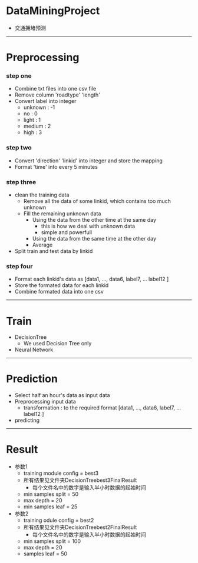 # DataMiningProject

- 交通拥堵预测

---

# Preprocessing

### step one

- Combine txt files into one csv file
- Remove column 'roadtype' 'length'
- Convert label into integer
    - unknown : -1
    - no : 0
    - light : 1
    - medium : 2
    - high : 3
    
### step two

- Convert 'direction' 'linkid' into integer and store the mapping
- Format 'time' into every 5 minutes

### step three

- clean the training data
    - Remove all the data of some linkid, which contains too much unknown
    - Fill the remaining unknown data
        - Using the data from the other time at the same day
            - this is how we deal with unknown data
            - simple and powerfull
        - Using the data from the same time at the other day
        - Average
- Split train and test data by linkid

### step four

- Format each linkid's data as \[data1, ..., data6, label7, ... label12 \]
- Store the formated data for each linkid
- Combine formated data into one csv

---

# Train

- DecisionTree
    - We used Decision Tree only
- Neural Network

---

# Prediction

- Select half an hour's data as input data
- Preprocessing input data
    - transformation : to the required format \[data1, ..., data6, label7, ... label12 \]
- predicting

---

# Result

- 参数1
    - training module config = best3
    - 所有结果见文件夹DecisionTreebest3FinalResult
        - 每个文件名中的数字是输入半小时数据的起始时间
    - min samples split = 50
    - max depth = 20
    - min samples leaf = 25
- 参数2
    - training odule config = best2
    - 所有结果见文件夹DecisionTreebest2FinalResult
        - 每个文件名中的数字是输入半小时数据的起始时间
    - min samples split = 100
    - max depth = 20
    - samples leaf = 50
